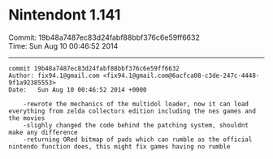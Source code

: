 # Nintendont 1.141
Commit: 19b48a7487ec83d24fabf88bbf376c6e59ff6632  
Time: Sun Aug 10 00:46:52 2014   

-----

```
commit 19b48a7487ec83d24fabf88bbf376c6e59ff6632
Author: fix94.1@gmail.com <fix94.1@gmail.com@6acfca08-c3de-247c-4448-9f1a92385553>
Date:   Sun Aug 10 00:46:52 2014 +0000

    -rewrote the mechanics of the multidol loader, now it can load everything from zelda collectors edition including the nes games and the movies
    -slighly changed the code behind the patching system, shouldnt make any difference
    -returning ORed bitmap of pads which can rumble as the official nintendo function does, this might fix games having no rumble
```
